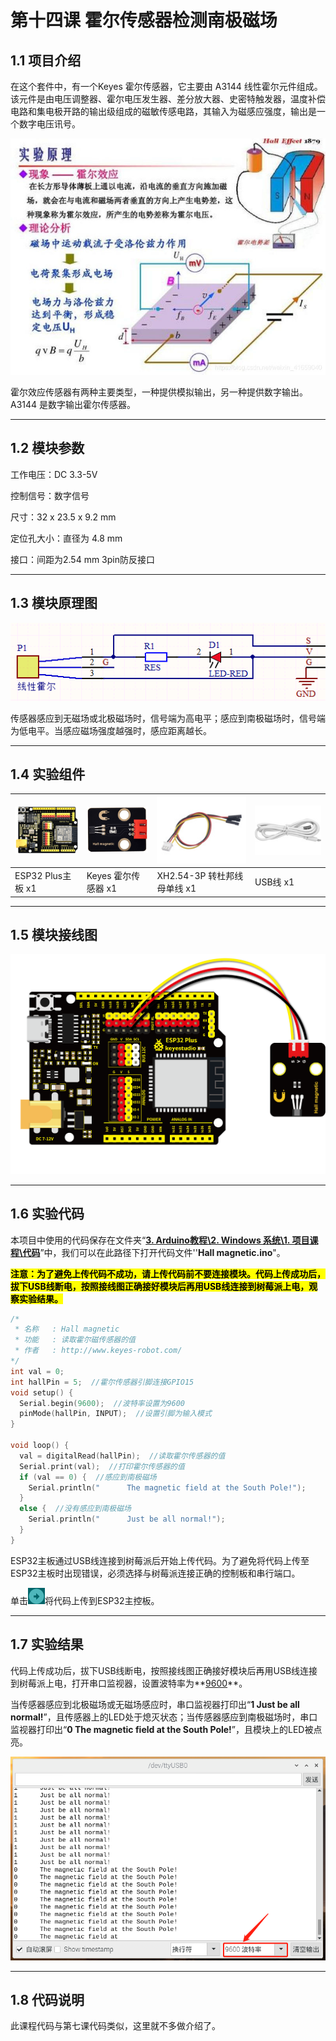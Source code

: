 # 第十四课 霍尔传感器检测南极磁场

## 1.1 项目介绍

在这个套件中，有一个Keyes 霍尔传感器，它主要由 A3144 线性霍尔元件组成。该元件是由电压调整器、霍尔电压发生器、差分放大器、史密特触发器，温度补偿电路和集电极开路的输出级组成的磁敏传感电路，其输入为磁感应强度，输出是一个数字电压讯号。

![](media/141101.png)

霍尔效应传感器有两种主要类型，一种提供模拟输出，另一种提供数字输出。 A3144 是数字输出霍尔传感器。

---

## 1.2 模块参数

工作电压：DC 3.3-5V

控制信号：数字信号

尺寸：32 x 23.5 x 9.2 mm

定位孔大小：直径为 4.8 mm

接口：间距为2.54 mm 3pin防反接口

---

## 1.3 模块原理图

![img](media/141301.jpg)

传感器感应到无磁场或北极磁场时，信号端为高电平；感应到南极磁场时，信号端为低电平。当感应磁场强度越强时，感应距离越长。

---

## 1.4 实验组件

| ![img](media/KS5016.png) | ![](media/KE4016.png) | ![img](media/3pin.jpg)       | ![img](media/USB.jpg) |
| ------------------------ | --------------------- | ---------------------------- | --------------------- |
| ESP32 Plus主板 x1        | Keyes 霍尔传感器 x1   | XH2.54-3P 转杜邦线母单线  x1 | USB线 x1              |

---

## 1.5 模块接线图

![](media/141501.png)

---

## 1.6 实验代码

本项目中使用的代码保存在文件夹“<u>**3. Arduino教程\2. Windows 系统\1. 项目课程\代码**</u>”中，我们可以在此路径下打开代码文件''**Hall magnetic.ino**"。

**<span style="background:#ff0;color:#000">
注意：为了避免上传代码不成功，请上传代码前不要连接模块。代码上传成功后，拔下USB线断电，按照接线图正确接好模块后再用USB线连接到树莓派上电，观察实验结果。 </span>**

```c++
/*
 * 名称   : Hall magnetic
 * 功能   : 读取霍尔磁传感器的值
 * 作者   : http://www.keyes-robot.com/
*/
int val = 0;
int hallPin = 5;  //霍尔传感器引脚连接GPIO15
void setup() {
  Serial.begin(9600);  //波特率设置为9600
  pinMode(hallPin, INPUT);  //设置引脚为输入模式
}

void loop() {
  val = digitalRead(hallPin);  //读取霍尔传感器的值
  Serial.print(val);  //打印霍尔传感器的值
  if (val == 0) {  //感应到南极磁场
    Serial.println("      The magnetic field at the South Pole!");
  }
  else {  //没有感应到南极磁场
    Serial.println("      Just be all normal!");
  }
}
```

ESP32主板通过USB线连接到树莓派后开始上传代码。为了避免将代码上传至ESP32主板时出现错误，必须选择与树莓派连接正确的控制板和串行端口。

单击![img](media/wps17.jpg)将代码上传到ESP32主控板。

---

## 1.7 实验结果

代码上传成功后，拔下USB线断电，按照接线图正确接好模块后再用USB线连接到树莓派上电，打开串口监视器，设置波特率为**<u>9600</u>**。

当传感器感应到北极磁场或无磁场感应时，串口监视器打印出“**1  Just be all normal!**”，且传感器上的LED处于熄灭状态；当传感器感应到南极磁场时，串口监视器打印出“**0  The magnetic field at the South Pole!**”，且模块上的LED被点亮。

![](media/141701.png)

---

## 1.8 代码说明

 此课程代码与第七课代码类似，这里就不多做介绍了。
